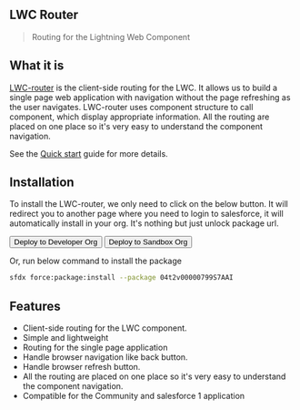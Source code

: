## LWC Router

> Routing for the Lightning Web Component

## What it is

[LWC-router](https://chandrakiran-dev.github.io/lwc-router/) is the client-side routing for the LWC. It allows us to build a single page web application with navigation without the page refreshing as the user navigates. LWC-router uses component structure to call component, which display appropriate information. All the routing are placed on one place so it's very easy to understand the component navigation.

See the [Quick start](quickstart.md) guide for more details.

## Installation

To install the LWC-router, we only need to click on the below button. It will redirect you to another page where you need to login to salesforce, it will automatically install in your org. It's nothing but just unlock package url.

<button type="button" class="btn btn-outline-primary"><i class="fab fa-salesforce"></i> Deploy to Developer Org</button>
<button type="button" class="btn btn-outline-primary"><i class="fab fa-salesforce"></i> Deploy to Sandbox Org</button>

Or, run below command to install the package
```bash
sfdx force:package:install --package 04t2v00000799S7AAI
```

## Features

- Client-side routing for the LWC component.
- Simple and lightweight
- Routing for the single page application
- Handle browser navigation like back button.
- Handle browser refresh button.
- All the routing are placed on one place so it's very easy to understand the component navigation.
- Compatible for the Community and salesforce 1 application

